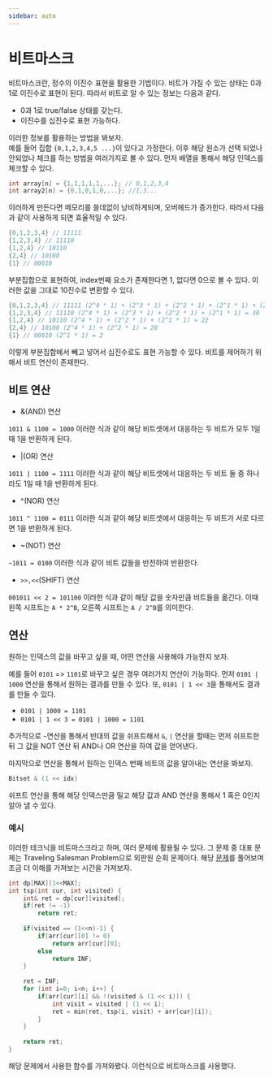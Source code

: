 ```yaml
---
sidebar: auto
---
```

# 비트마스크

비트마스크란, 정수의 이진수 표현을 활용한 기법이다. 비트가 가질 수 있는 상태는 0과 1로 이진수로 표현이 된다. 따라서 비트로 알 수 있는 정보는 다음과 같다.

- 0과 1로 true/false 상태를 갖는다.
- 이진수를 십진수로 표현 가능하다.

이러한 정보를 활용하는 방법을 봐보자.  
예를 들어 집합 `{0,1,2,3,4,5 ...}`이 있다고 가정한다. 이후 해당 원소가 선택 되었나 안되었나 체크를 하는 방법을 여러가지로 볼 수 있다. 먼저 배열을 통해서 해당 인덱스를 체크할 수 있다.  

```cpp
int array[n] = {1,1,1,1,1,...}; // 0,1,2,3,4
int array2[n] = {0,1,0,1,0,...}; //1,3...
```

이러하게 만든다면 메모리를 쓸데없이 낭비하게되며, 오버헤드가 증가한다. 따라서 다음과 같이 사용하게 되면 효율적일 수 있다.  

```cpp
{0,1,2,3,4} // 11111
{1,2,3,4} // 11110
{1,2,4} // 10110
{2,4} // 10100
{1} // 00010
```
부분집합으로 표현하여, index번째 요소가 존재한다면 1, 없다면 0으로 볼 수 있다. 이러한 값을 그대로 10진수로 변환할 수 있다.  
```cpp
{0,1,2,3,4} // 11111 (2^4 * 1) + (2^3 * 1) + (2^2 * 1) + (2^1 * 1) + (2^0 * 1) = 31
{1,2,3,4} // 11110 (2^4 * 1) + (2^3 * 1) + (2^2 * 1) + (2^1 * 1) = 30 
{1,2,4} // 10110 (2^4 * 1) + (2^2 * 1) + (2^1 * 1) = 22
{2,4} // 10100 (2^4 * 1) + (2^2 * 1) = 20
{1} // 00010 (2^1 * 1) = 2
```

이렇게 부분집합에서 빼고 넣어서 십진수로도 표현 가능할 수 있다. 비트를 제어하기 위해서 비트 연산이 존재한다.  

## 비트 연산

- &(AND) 연산

`1011 & 1100 = 1000` 이러한 식과 같이 해당 비트셋에서 대응하는 두 비트가 모두 1일 때 1을 반환하게 된다.

- |(OR) 연산

`1011 | 1100 = 1111` 이러한 식과 같이 해당 비트셋에서 대응하는 두 비트 둘 중 하나라도 1일 때 1을 반환하게 된다.

- ^(NOR) 연산

`1011 ^ 1100 = 0111` 이러한 식과 같이 해당 비트셋에서 대응하는 두 비트가 서로 다르면 1을 반환하게 된다.

- ~(NOT) 연산

`~1011 = 0100` 이러한 식과 같이 비트 값들을 반전하여 반환한다.  

- `>>,<<`(SHIFT) 연산

`001011 << 2 = 101100` 이러한 식과 같이 해당 값을 숫자만큼 비트들을 옮긴다. 이때 왼쪽 시프트는 `A * 2^B`, 오른쪽 시프트는 `A / 2^B`를 의미한다.  

## 연산

원하는 인덱스의 값을 바꾸고 싶을 때, 어떤 연산을 사용해야 가능한지 보자.  

예를 들어 `0101` => `1101`로 바꾸고 싶은 경우 여러가지 연산이 가능하다. 먼저 `0101 | 1000` 연산을 통해서 원하는 결과를 만들 수 있다. 또, `0101 | 1 << 3`을 통해서도 결과를 만들 수 있다.

- `0101 | 1000 = 1101`
- `0101 | 1 << 3 = 0101 | 1000 = 1101`

추가적으로 `~`연산을 통해서 반대의 값을 쉬프트해서 `&`, `|` 연산을 할때는 먼저 쉬프트한 뒤 그 값을 NOT 연산 뒤 AND나 OR 연산을 하여 값을 얻어낸다.  

마지막으로 연산을 통해서 원하는 인덱스 번째 비트의 값을 알아내는 연산을 봐보자.  

```cpp
Bitset & (1 << idx)
```

쉬프트 연산을 통해 해당 인덱스만큼 밀고 해당 값과 AND 연산을 통해서 1 혹은 0인지 알아 낼 수 있다.  

### 예시
이러한 테크닉을 비트마스크라고 하며, 여러 문제에 활용될 수 있다. 그 문제 중 대표 문제는 Traveling Salesman Problem으로 외판원 순회 문제이다. 해당 [문제](https://www.acmicpc.net/problem/2098)를 풀어보며 조금 더 이해를 가져보는 시간을 가져보자.

```cpp
int dp[MAX][1<<MAX];
int tsp(int cur, int visited) {
	int& ret = dp[cur][visited];
	if(ret != -1)
		return ret;
		
	if(visited == (1<<n)-1) {
		if(arr[cur][0] != 0)
			return arr[cur][0];
		else
			return INF;
	}
	
	ret = INF;
	for (int i=0; i<n; i++) {
		if(arr[cur][i] && !(visited & (1 << i))) {
			int visit = visited | (1 << i);
			ret = min(ret, tsp(i, visit) + arr[cur][i]);
		}
	}
	
	return ret;
}
```
해당 문제에서 사용한 함수를 가져와봤다. 이런식으로 비트마스크를 사용했다.